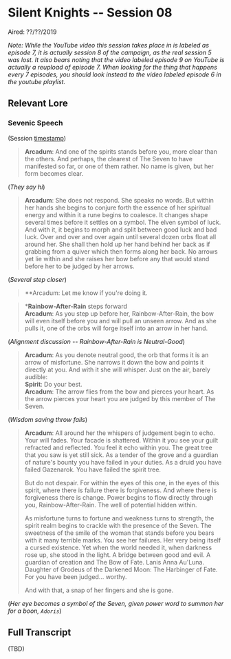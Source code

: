 # Silent Knights -- Session 08

Aired: ??/??/2019

*Note: While the YouTube video this session takes place in is labeled as episode 7, it is actually session 8 of the campaign, as the real session 5 was lost. It also bears noting that the video labeled episode 9 on YouTube is actually a reupload of episode 7. When looking for the thing that happens every 7 episodes, you should look instead to the video labeled episode 6 in the youtube playlist.*

## Relevant Lore

### Sevenic Speech

(Session [timestamp](https://youtu.be/ggiGjWnvUtI?t=1967))

> **Arcadum**: And one of the spirits stands before you, more clear than the others. And perhaps, the clearest of The Seven to have manifested so far, or one of them rather. No name is given, but her form becomes clear. 

(*They say hi*)

> **Arcadum**: She does not respond. She speaks no words. But within her hands she begins to conjure forth the essence of her spiritual energy and within it a rune begins to coalesce. It changes shape several times before it settles on a symbol. The elven symbol of luck. And with it, it begins to morph and split between good luck and bad luck. Over and over and over again until several dozen orbs float all around her. She shall then hold up her hand behind her back as if grabbing from a quiver which then forms along her back. No arrows yet lie within and she raises her bow before any that would stand before her to be judged by her arrows.

(*Several step closer*)

> **Arcadum: Let me know if you're doing it.

> ***Rainbow-After-Rain** steps forward<br>
**Arcadum**: As you step up before her, Rainbow-After-Rain, the bow will even itself before you and will pull an unseen arrow. And as she pulls it, one of the orbs will forge itself into an arrow in her hand.

(*Alignment discussion -- Rainbow-After-Rain is Neutral-Good*)

> **Arcadum**: As you denote neutral good, the orb that forms it is an arrow of misfortune. She narrows it down the bow and points it directly at you. And with it she will whisper. Just on the air, barely audible:<br>
**Spirit**: Do your best.<br>
**Arcadum**: The arrow flies from the bow and pierces your heart. As the arrow pierces your heart you are judged by this member of The Seven. 

(*Wisdom saving throw fails*)

> **Arcadum**: All around her the whispers of judgement begin to echo. Your will fades. Your facade is shattered. Within it you see your guilt refracted and reflected. You feel it echo within you. The great tree that you saw is yet still sick. As a tender of the grove and a guardian of nature's bounty you have failed in your duties. As a druid you have failed Gazenarok. You have failed the spirit tree.
>
> But do not despair. For within the eyes of this one, in the eyes of this spirit, where there is failure there is forgiveness. And where there is forgiveness there is change. Power begins to flow directly through you, Rainbow-After-Rain. The well of potential hidden within.
>
> As misfortune turns to fortune and weakness turns to strength, the spirit realm begins to crackle with the presence of the Seven. The sweetness of the smile of the woman that stands before you bears with it many terrible marks. You see her failures. Her very being itself a cursed existence. Yet when the world needed it, when darkness rose up, she stood in the light. A bridge between good and evil. A guardian of creation and The Bow of Fate. Lanis Anna Au'Luna. Daughter of Grodeus of the Darkened Moon: The Harbinger of Fate. For you have been judged... worthy.
>
> And with that, a snap of her fingers and she is gone.

(*Her eye becomes a symbol of the Seven, given power word to summon her for a boon, `Adoris`*)

## Full Transcript

(TBD)
